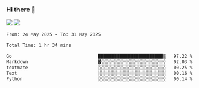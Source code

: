 ### Hi there 👋️

![](https://komarev.com/ghpvc/?username=Loner1024)
![](https://hit.yhype.me/github/profile?account_id=20189164)

<!--START_SECTION:waka-->

```txt
From: 24 May 2025 - To: 31 May 2025

Total Time: 1 hr 34 mins

Go                                ████████████████████████▒   97.22 %
Markdown                          ▓░░░░░░░░░░░░░░░░░░░░░░░░   02.03 %
textmate                          ░░░░░░░░░░░░░░░░░░░░░░░░░   00.25 %
Text                              ░░░░░░░░░░░░░░░░░░░░░░░░░   00.16 %
Python                            ░░░░░░░░░░░░░░░░░░░░░░░░░   00.14 %
```

<!--END_SECTION:waka-->




